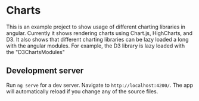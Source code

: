 # Charts

This is an example project to show usage of different charting libraries in angular. Currently it shows rendering charts using Chart.js, HighCharts, and D3. It also shows that different charting libraries can be lazy loaded a long with the angular modules. For example, the D3 library is lazy loaded with the "D3ChartsModules"

## Development server

Run `ng serve` for a dev server. Navigate to `http://localhost:4200/`. The app will automatically reload if you change any of the source files.
